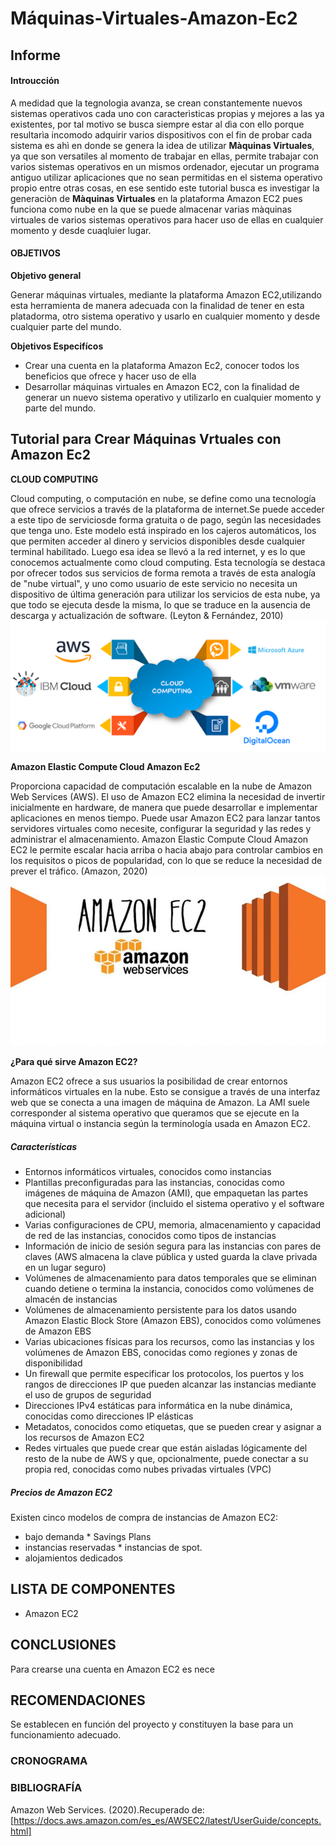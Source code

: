 # Máquinas-Virtuales-Amazon-Ec2
## Informe
#### Introucción

A medidad que la tegnologia avanza, se crean constantemente nuevos sistemas operativos cada uno con caracterìsticas propias y mejores a las ya existentes, por tal motivo se   busca siempre estar al dìa con ello porque resultarìa incomodo adquirir  varios dispositivos con el fin de probar cada sistema es ahì en donde se genera la idea de utilizar **Màquinas Virtuales**, ya que son versatiles al momento de trabajar en ellas, permite trabajar con varios sistemas operativos en un mismos ordenador, ejecutar un  programa antiguo utilizar aplicaciones que no sean permitidas en el sistema  operativo propio entre otras cosas, en ese sentido este tutorial  busca  es investigar la generaciòn de 
**Màquinas Virtuales** en la plataforma Amazon EC2  pues funciona como nube en la que se puede almacenar varias màquinas virtuales de varios sistemas operativos para  hacer   uso de ellas en cualquier momento y desde cuaqluier lugar. 

#### OBJETIVOS
**Objetivo general**

Generar máquinas virtuales, mediante la plataforma Amazon EC2,utilizando esta herramienta de manera adecuada con la finalidad de tener en esta platadorma, otro sistema operativo y usarlo en cualquier momento y desde cualquier parte del mundo.

**Objetivos Especifícos**

* Crear una cuenta en la plataforma Amazon Ec2, conocer todos los beneficios que ofrece y hacer uso de ella
* Desarrollar máquinas virtuales en Amazon EC2, con la finalidad de generar un nuevo sistema operativo  y utilizarlo en cualquier momento y parte del mundo.

## Tutorial para Crear Máquinas Vrtuales con Amazon Ec2 

**CLOUD COMPUTING**

  Cloud computing, o computación en nube, se define como una tecnología que ofrece servicios a través de la plataforma de internet.Se puede acceder a este tipo de serviciosde 
forma  gratuita o de pago, según las necesidades que tenga uno. Este modelo está inspirado en los cajeros automáticos, los que permiten acceder al dinero y servicios disponibles desde cualquier terminal habilitado. Luego esa idea se llevó a la red internet, y es lo que conocemos actualmente como cloud computing. Esta tecnología se destaca por ofrecer todos sus servicios de forma remota a través de esta analogía de "nube virtual", y uno como usuario de este servicio no necesita un dispositivo de última generación para utilizar los servicios de esta nube, ya que todo se ejecuta desde la misma, lo que se traduce en la ausencia de descarga y actualización de software. (Leyton & Fernández, 2010)
                         ![Cloud%20Company.png](https://github.com/CFernanda/Maquinas-Virtuales-Amazon-Ec2/blob/master/imagenenes/Cloud%20Company.png)  

**Amazon Elastic Compute Cloud Amazon Ec2**

Proporciona capacidad de computación escalable en la nube de Amazon Web Services (AWS). El uso de Amazon EC2 elimina la necesidad de invertir inicialmente en hardware, de manera que  puede desarrollar e   implementar aplicaciones en menos  tiempo. Puede usar Amazon EC2 para lanzar tantos servidores virtuales como  necesite, configurar la seguridad y las redes y administrar   el almacenamiento. Amazon Elastic Compute Cloud  Amazon EC2  le permite escalar hacia arriba o hacia abajo para controlar cambios en los requisitos o picos de popularidad, con lo que se reduce la necesidad de prever el tráfico. (Amazon, 2020)   
                            ![AWS-EC2-852x459-1.jpg](https://github.com/CFernanda/Maquinas-Virtuales-Amazon-Ec2/blob/master/imagenenes/AWS-EC2-852x459-1.jpg)

**¿Para qué sirve Amazon EC2?**

Amazon EC2 ofrece a sus usuarios la posibilidad de crear entornos informáticos virtuales en la nube. Esto se consigue a través de una interfaz web que se conecta a una imagen de máquina de Amazon. La AMI suele corresponder al sistema operativo que queramos que se ejecute en la máquina virtual o instancia según la terminología usada en Amazon EC2. 

##### Características
* Entornos informáticos virtuales, conocidos como instancias
* Plantillas preconfiguradas para las instancias, conocidas como imágenes de máquina de Amazon (AMI), que empaquetan las partes que necesita para el servidor (incluido el sistema operativo y el software adicional)
* Varias configuraciones de CPU, memoria, almacenamiento y capacidad de red de las instancias, conocidos como tipos de instancias
* Información de inicio de sesión segura para las instancias con pares de claves (AWS almacena la clave pública y usted guarda la clave privada en un lugar seguro)
* Volúmenes de almacenamiento para datos temporales que se eliminan cuando detiene o termina la instancia, conocidos como volúmenes de almacén de instancias
* Volúmenes de almacenamiento persistente para los datos usando Amazon Elastic Block Store (Amazon EBS), conocidos como volúmenes de Amazon EBS
* Varias ubicaciones físicas para los recursos, como las instancias y los volúmenes de Amazon EBS, conocidas como regiones y zonas de disponibilidad
* Un firewall que permite especificar los protocolos, los puertos y los rangos de direcciones IP que pueden alcanzar las instancias mediante el uso de grupos de seguridad
* Direcciones IPv4 estáticas para informática en la nube dinámica, conocidas como direcciones IP elásticas
* Metadatos, conocidos como etiquetas, que se pueden crear y asignar a los recursos de Amazon EC2
* Redes virtuales que puede crear que están aisladas lógicamente del resto de la nube de AWS y que, opcionalmente, puede conectar a su propia red, conocidas como nubes privadas   virtuales (VPC)
##### Precios de Amazon EC2

Existen cinco modelos de compra de instancias de Amazon EC2:
* bajo demanda           * Savings Plans
* instancias reservadas  * instancias de spot. 
* alojamientos dedicados





## LISTA DE COMPONENTES
* Amazon EC2
## CONCLUSIONES

Para crearse una cuenta en Amazon EC2 es nece

## RECOMENDACIONES
Se establecen en función del proyecto y constituyen la base para un funcionamiento adecuado.

### CRONOGRAMA




### BIBLIOGRAFÍA
 Amazon Web Services. (2020).Recuperado de:[https://docs.aws.amazon.com/es_es/AWSEC2/latest/UserGuide/concepts.html]


